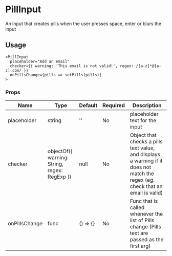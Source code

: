 # PillInput

An input that creates pills when the user presses space, enter or blurs the input

## Usage
```
<PillInput 
  placeholder="Add an email" 
  checker={{ warning: 'This email is not valid!', regex: /[a-z]*@[a-z].com/ }}
  onPillsChange={pills => setPills(pills)}
>
```

### Props

| Name                 | Type     | Default | Required | Description                                                                                                               |
| -------------------- | -------- | ------- | -------- | ------------------------------------------------------------------------------------------------------------------------- |
| placeholder              | string   | ''| No      | placeholder text for the input                                                                                                    |
| checker              | objectOf({ warning: String, regex: RegExp })   | null| No      | Object that checks a pills text value, and displays a warning if it does not match the regex (eg. check that an email is valid)                                                                                                    |
| onPillsChange              | func   | () => {} | No      | Func that is called whenever the list of Pills change (Pills text are passed as the first arg)                                                                                                    |
